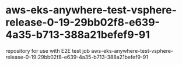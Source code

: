 # aws-eks-anywhere-test-vsphere-release-0-19-29bb02f8-e639-4a35-b713-388a21befef9-91
repository for use with E2E test job aws-eks-anywhere-test-vsphere-release-0-19:29bb02f8-e639-4a35-b713-388a21befef9-91
